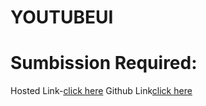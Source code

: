 # YOUTUBEUI
# Sumbission Required:
Hosted Link-[click here](https://namishagurunani.github.io/YOUTUBEUI/)
Github Link[click here](https://github.com/namishagurunani/YOUTUBEUI)
